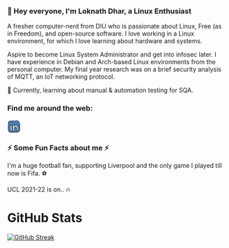 ### 👋 Hey everyone, I'm Loknath Dhar, a Linux Enthusiast

A fresher computer-nerd from DIU who is passionate about Linux, Free (as in Freedom), and open-source software. 
I love working in a Linux environment, for which I love learning about hardware and systems.

Aspire to become Linux System Administrator and get into infosec later. I have experience in Debian and Arch-based Linux environments from the personal computer. My final year research was on a brief security analysis of MQTT, an IoT networking protocol.

🌱 Currently, learning about manual & automation testing for SQA.

### Find me around the web:

<a href="https://www.linkedin.com/in/dhar01/" target="blank"><img align="center" src="https://github.com/Dhar01/Dhar01/blob/main/socials/linkedin.png" alt="" height="30" /></a>

 
### ⚡ Some Fun Facts about me ⚡

I'm a huge football fan, supporting Liverpool and the only game I played till now is Fifa. ⚽

UCL 2021-22 is on.. 🔥

# GitHub Stats

[![GitHub Streak](https://github-readme-streak-stats.herokuapp.com?user=Dhar01&theme=gruvbox&date_format=M%20j%5B%2C%20Y%5D)](https://git.io/streak-stats)





<!--
**Dhar01/Dhar01** is a ✨ _special_ ✨ repository because its `README.md` (this file) appears on your GitHub profile.

Here are some ideas to get you started:

- 🔭 I’m currently working on ...
- 🌱 I’m currently learning ...
- 👯 I’m looking to collaborate on ...
- 🤔 I’m looking for help with ...
- 💬 Ask me about ...
- 📫 How to reach me: ...
- 😄 Pronouns: ...
- ⚡ Fun fact: ...
-->
